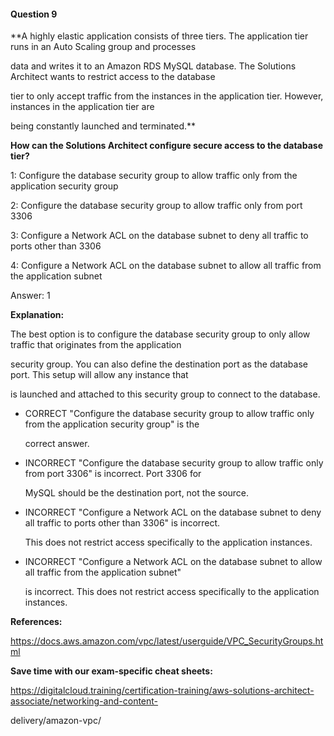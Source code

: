 #### Question  9


**A highly elastic application consists of three tiers. The application tier runs in an Auto Scaling group and processes

data and writes it to an Amazon RDS MySQL database. The Solutions Architect wants to restrict access to the database

tier to only accept traffic from the instances in the application tier. However, instances in the application tier are

being constantly launched and terminated.**


**How can the Solutions Architect configure secure access to the database tier?**


1: Configure the database security group to allow traffic only from the application security group


2: Configure the database security group to allow traffic only from port 3306


3: Configure a Network ACL on the database subnet to deny all traffic to ports other than 3306


4: Configure a Network ACL on the database subnet to allow all traffic from the application subnet


Answer: 1


**Explanation:**


The best option is to configure the database security group to only allow traffic that originates from the application

security group. You can also define the destination port as the database port. This setup will allow any instance that

is launched and attached to this security group to connect to the database.


- CORRECT "Configure the database security group to allow traffic only from the application security group" is the

  correct answer.


- INCORRECT "Configure the database security group to allow traffic only from port 3306" is incorrect. Port 3306 for

  MySQL should be the destination port, not the source.


- INCORRECT "Configure a Network ACL on the database subnet to deny all traffic to ports other than 3306" is incorrect.

  This does not restrict access specifically to the application instances.


- INCORRECT "Configure a Network ACL on the database subnet to allow all traffic from the application subnet"

  is incorrect. This does not restrict access specifically to the application instances.


**References:**


https://docs.aws.amazon.com/vpc/latest/userguide/VPC_SecurityGroups.html


**Save time with our exam-specific cheat sheets:**


https://digitalcloud.training/certification-training/aws-solutions-architect-associate/networking-and-content-

delivery/amazon-vpc/

